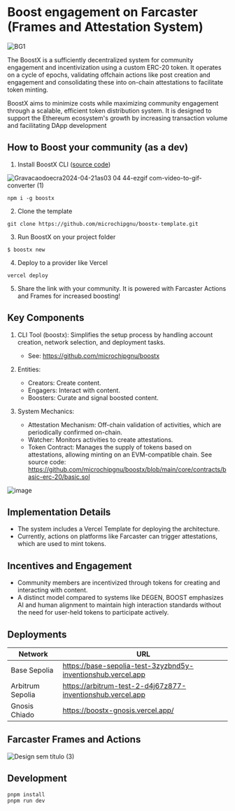 # Boost engagement on Farcaster (Frames and Attestation System)

![BG1](https://github.com/microchipgnu/boostx-template/assets/5553483/aacc69aa-8a9f-497d-a48e-784c2133c2ae)

The BoostX is a sufficiently decentralized system for community engagement and incentivization using a custom ERC-20 token.
It operates on a cycle of epochs, validating offchain actions like post creation and engagement and consolidating these into on-chain attestations to facilitate token minting.

BoostX aims to minimize costs while maximizing community engagement through a scalable, efficient token distribution system. It is designed to support the Ethereum ecosystem's growth by increasing transaction volume and facilitating DApp development

## How to Boost your community (as a dev)

1. Install BoostX CLI ([source code](https://github.com/microchipgnu/boostx))

![Gravacaodoecra2024-04-21as03 04 44-ezgif com-video-to-gif-converter (1)](https://github.com/microchipgnu/boostx-template/assets/5553483/42eb2589-a36e-4d23-aadc-63021eaca552)


```
npm i -g boostx
```

2. Clone the template 
```
git clone https://github.com/microchipgnu/boostx-template.git
```

3. Run BoostX on your project folder

```
$ boostx new
```

4. Deploy to a provider like Vercel

```
vercel deploy
```

5. Share the link with your community. It is powered with Farcaster Actions and Frames for increased boosting!

## Key Components

1. CLI Tool (boostx): Simplifies the setup process by handling account creation, network selection, and deployment tasks.
    - See: https://github.com/microchipgnu/boostx

2. Entities:
    - Creators: Create content.
    - Engagers: Interact with content.
    - Boosters: Curate and signal boosted content.

3. System Mechanics:
    - Attestation Mechanism: Off-chain validation of activities, which are periodically confirmed on-chain.
    - Watcher: Monitors activities to create attestations.
    - Token Contract: Manages the supply of tokens based on attestations, allowing minting on an EVM-compatible chain. See source code: https://github.com/microchipgnu/boostx/blob/main/core/contracts/basic-erc-20/basic.sol

![image](https://github.com/microchipgnu/boostx-template/assets/5553483/8ad8b565-2c29-4da8-ba33-2627cc3076e4)


## Implementation Details

- The system includes a Vercel Template for deploying the architecture.
- Currently, actions on platforms like Farcaster can trigger attestations, which are used to mint tokens.

## Incentives and Engagement

- Community members are incentivized through tokens for creating and interacting with content.
- A distinct model compared to systems like DEGEN, BOOST emphasizes AI and human alignment to maintain high interaction standards without the need for user-held tokens to participate actively.


## Deployments

| Network          | URL                                                          |
|------------------|--------------------------------------------------------------|
| Base Sepolia     | https://base-sepolia-test-3zyzbnd5y-inventionshub.vercel.app |
| Arbitrum Sepolia | https://arbitrum-test-2-d4j67z877-inventionshub.vercel.app   |
| Gnosis Chiado    | https://boostx-gnosis.vercel.app/                            |

## Farcaster Frames and Actions

![Design sem título (3)](https://github.com/microchipgnu/boostx-template/assets/5553483/044161ef-4c88-4baa-867e-0d934f2b566f)

## Development

```
pnpm install
pnpm run dev
```
